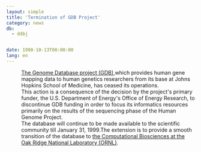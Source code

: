 ```yaml
---
layout: simple
title: 'Termination of GDB Project'
category: news
db:
  - ddbj


date: 1998-10-13T00:00:00
lang: en
---
```


<dd><a href="http://gdbwww.gdb.org/">The Genome Database project (GDB)</a>,which provides human gene mapping data to human genetics researchers from its base at Johns Hopkins School of Medicine, has ceased its operations.<br>This action is a consequence of the decision by the project's primary funder, the U.S. Department of Energy's Office of Energy Research, to discontinue GDB funding in order to focus its informatics resources primarily on the results of the sequencing phase of the Human Genome Project.<br>
<dd>The database will continue to be made available to the scientific community till January 31, 1999.The extension is to provide a smooth transition of the database to <a href="http://compbio.ornl.gov">the Computational Biosciences at the Oak Ridge National Laboratory (ORNL)</a>.</dd>
</dd>
